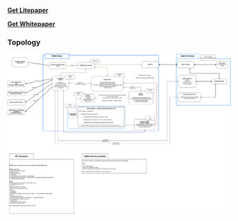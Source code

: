 [**Get Litepaper**](https://raw.githubusercontent.com/Qrucial/QRUCIAL-DAO/main/docs/QRUCIAL%20DAO%20Litepaper%202022.pdf)

[**Get Whitepaper**](https://raw.githubusercontent.com/Qrucial/QRUCIAL-DAO/main/docs/QRUCIAL_DAO_Whitepaper.pdf)

### Topology
![](https://raw.githubusercontent.com/Qrucial/QRUCIAL-DAO/main/docs/QDAO_Full_Topology.drawio.png)